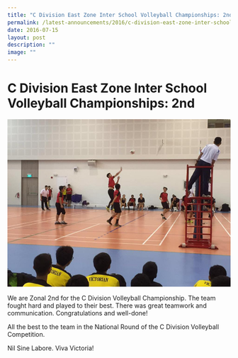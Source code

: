 ```yaml
---
title: "C Division East Zone Inter School Volleyball Championships: 2nd"
permalink: /latest-announcements/2016/c-division-east-zone-inter-school-volleyball-championships-2nd/
date: 2016-07-15
layout: post
description: ""
image: ""
---
```


# **C Division East Zone Inter School Volleyball Championships: 2nd**

![](/images/Volleyball-3.jpg)

We are Zonal 2nd for the C Division Volleyball Championship. The team fought hard and played to their best. There was great teamwork and communication. Congratulations and well-done!

All the best to the team in the National Round of the C Division Volleyball Competition.

Nil Sine Labore. Viva Victoria!
